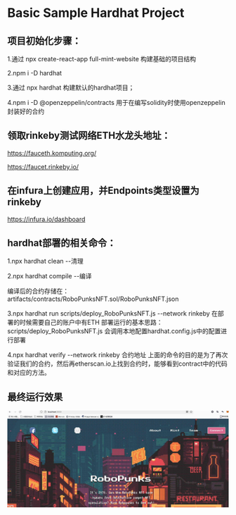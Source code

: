 # Basic Sample Hardhat Project

## 项目初始化步骤：
1.通过 npx create-react-app full-mint-website 构建基础的项目结构

2.npm i -D hardhat

3.通过 npx hardhat 构建默认的hardhat项目；

4.npm i -D @openzeppelin/contracts 用于在编写solidity时使用openzeppelin封装好的合约

## 领取rinkeby测试网络ETH水龙头地址：
https://fauceth.komputing.org/

https://faucet.rinkeby.io/

## 在infura上创建应用，并Endpoints类型设置为rinkeby
https://infura.io/dashboard

## hardhat部署的相关命令：
1.npx hardhat clean  --清理

2.npx hardhat compile --编译

编译后的合约存储在：artifacts/contracts/RoboPunksNFT.sol/RoboPunksNFT.json

3.npx hardhat run scripts/deploy_RoboPunksNFT.js --network rinkeby
在部署的时候需要自己的账户中有ETH
部署运行的基本思路：
scripts/deploy_RoboPunksNFT.js 会调用本地配置hardhat.config.js中的配置进行部署

4.npx hardhat verify --network rinkeby 合约地址
上面的命令的目的是为了再次验证我们的合约，然后再etherscan.io上找到合约时，能够看到contract中的代码和对应的方法。

## 最终运行效果
![](./md_img/2022-06-14-13-26-32.jpg)